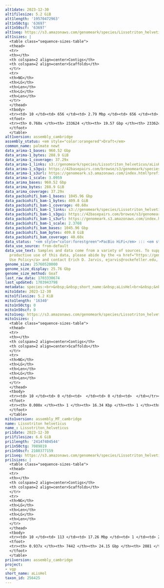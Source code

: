 ```yaml
---
alt1date: 2023-12-30
alt1filesize: 5.2 GiB
alt1length: '19570472963'
alt1n50ctg: '63697'
alt1n50scf: '63697'
alt1seq: https://s3.amazonaws.com/genomeark/species/Lissotriton_helveticus/aLisHel1/assembly_cambridge/aLisHel1.alt.asm.20231230.fasta.gz
alt1sizes: |
  <table class="sequence-sizes-table">
  <thead>
  <tr>
  <th></th>
  <th colspan=2 align=center>Contigs</th>
  <th colspan=2 align=center>Scaffolds</th>
  </tr>
  <tr>
  <th>NG</th>
  <th>LG</th>
  <th>Len</th>
  <th>LG</th>
  <th>Len</th>
  </tr>
  </thead>
  <tbody>
  <tr><td> 10 </td><td> 656 </td><td> 2.79 Mbp </td><td> 656 </td><td> 2.79 Mbp </td></tr><tr><td> 20 </td><td> 1865 </td><td> 1.68 Mbp </td><td> 1865 </td><td> 1.68 Mbp </td></tr><tr><td> 30 </td><td> 3908 </td><td> 0.94 Mbp </td><td> 3908 </td><td> 0.94 Mbp </td></tr><tr><td> 40 </td><td> 8375 </td><td> 323.44 Kbp </td><td> 8375 </td><td> 323.44 Kbp </td></tr><tr style="background-color:#cccccc;"><td> 50 </td><td> 32979 </td><td> 63.70 Kbp </td><td> 32979 </td><td> 63.70 Kbp </td></tr><tr><td> 60 </td><td> 85749 </td><td> 39.57 Kbp </td><td> 85749 </td><td> 39.57 Kbp </td></tr><tr><td> 70 </td><td> 162414 </td><td> 28.54 Kbp </td><td> 162414 </td><td> 28.54 Kbp </td></tr><tr><td> 80 </td><td> 0 </td><td>  </td><td> 0 </td><td>  </td></tr><tr><td> 90 </td><td> 0 </td><td>  </td><td> 0 </td><td>  </td></tr><tr><td> 100 </td><td> 0 </td><td>  </td><td> 0 </td><td>  </td></tr></tbody>
  <tfoot>
  <tr><th> 0.760x </th><th> 233624 </th><th> 19.57 Gbp </th><th> 233624 </th><th> 19.57 Gbp </th></tr>
  </tfoot>
  </table>
alt1version: assembly_cambridge
assembly_status: <em style="color:orangered">Draft</em>
common_name: palmate newt
data_arima-1_bases: 960.52 Gbp
data_arima-1_bytes: 288.9 GiB
data_arima-1_coverage: 37.29x
data_arima-1_links: s3://genomeark/species/Lissotriton_helveticus/aLisHel1/genomic_data/arima/<br>
data_arima-1_s3gui: https://42basepairs.com/browse/s3/genomeark/species/Lissotriton_helveticus/aLisHel1/genomic_data/arima/
data_arima-1_s3url: https://genomeark.s3.amazonaws.com/index.html?prefix=species/Lissotriton_helveticus/aLisHel1/genomic_data/arima/
data_arima-1_scale: 3.0959
data_arima_bases: 960.52 Gbp
data_arima_bytes: 288.9 GiB
data_arima_coverage: 37.29x
data_pacbiohifi_bam-1_bases: 1045.96 Gbp
data_pacbiohifi_bam-1_bytes: 409.8 GiB
data_pacbiohifi_bam-1_coverage: 40.60x
data_pacbiohifi_bam-1_links: s3://genomeark/species/Lissotriton_helveticus/aLisHel1/genomic_data/pacbio_hifi/<br>
data_pacbiohifi_bam-1_s3gui: https://42basepairs.com/browse/s3/genomeark/species/Lissotriton_helveticus/aLisHel1/genomic_data/pacbio_hifi/
data_pacbiohifi_bam-1_s3url: https://genomeark.s3.amazonaws.com/index.html?prefix=species/Lissotriton_helveticus/aLisHel1/genomic_data/pacbio_hifi/
data_pacbiohifi_bam-1_scale: 2.3768
data_pacbiohifi_bam_bases: 1045.96 Gbp
data_pacbiohifi_bam_bytes: 409.8 GiB
data_pacbiohifi_bam_coverage: 40.60x
data_status: '<em style="color:forestgreen">PacBio HiFi</em> ::: <em style="color:forestgreen">Arima</em>'
data_use_source: from-default
data_use_text: Samples and data come from a variety of sources. To support fair and
  productive use of this data, please abide by the <a href="https://genome10k.soe.ucsc.edu/data-use-policies/">Data
  Use Policy</a> and contact Erich D. Jarvis, ejarvis@rockefeller.edu, with any questions.
genome_size: 25760520000
genome_size_display: 25.76 Gbp
genome_size_method: GoaT
last_raw_data: 1703330674
last_updated: 1703943798
metadata: species:<br>&nbsp;&nbsp;short_name:&nbsp;aLisHel<br>&nbsp;&nbsp;name:&nbsp;Lissotriton&nbsp;helveticus<br>&nbsp;&nbsp;taxon_id:&nbsp;256425<br>&nbsp;&nbsp;common_name:&nbsp;palmate&nbsp;newt<br>&nbsp;&nbsp;order:<br>&nbsp;&nbsp;&nbsp;&nbsp;name:&nbsp;Caudata<br>&nbsp;&nbsp;family:<br>&nbsp;&nbsp;&nbsp;&nbsp;name:&nbsp;Salamandridae<br>&nbsp;&nbsp;individuals:<br>&nbsp;&nbsp;&nbsp;&nbsp;-&nbsp;short_name:&nbsp;aLisHel1<br>&nbsp;&nbsp;&nbsp;&nbsp;&nbsp;&nbsp;biosample_id:&nbsp;SAMEA110240860<br>&nbsp;&nbsp;&nbsp;&nbsp;&nbsp;&nbsp;sex:&nbsp;male<br>&nbsp;&nbsp;genome_size:&nbsp;25760520000<br>&nbsp;&nbsp;genome_size_method:&nbsp;GoaT<br>&nbsp;&nbsp;project:&nbsp;[&nbsp;vgp&nbsp;]<br>
mito1date: 2023-12-30
mito1filesize: 5.2 KiB
mito1length: '16340'
mito1n50ctg: 0
mito1n50scf: 0
mito1seq: https://s3.amazonaws.com/genomeark/species/Lissotriton_helveticus/aLisHel1/assembly_MT_cambridge/aLisHel1.MT.20231230.fasta.gz
mito1sizes: |
  <table class="sequence-sizes-table">
  <thead>
  <tr>
  <th></th>
  <th colspan=2 align=center>Contigs</th>
  <th colspan=2 align=center>Scaffolds</th>
  </tr>
  <tr>
  <th>NG</th>
  <th>LG</th>
  <th>Len</th>
  <th>LG</th>
  <th>Len</th>
  </tr>
  </thead>
  <tbody>
  <tr><td> 10 </td><td> 0 </td><td>  </td><td> 0 </td><td>  </td></tr><tr><td> 20 </td><td> 0 </td><td>  </td><td> 0 </td><td>  </td></tr><tr><td> 30 </td><td> 0 </td><td>  </td><td> 0 </td><td>  </td></tr><tr><td> 40 </td><td> 0 </td><td>  </td><td> 0 </td><td>  </td></tr><tr style="background-color:#cccccc;"><td> 50 </td><td> 0 </td><td style="background-color:#ff8888;">  </td><td> 0 </td><td style="background-color:#ff8888;">  </td></tr><tr><td> 60 </td><td> 0 </td><td>  </td><td> 0 </td><td>  </td></tr><tr><td> 70 </td><td> 0 </td><td>  </td><td> 0 </td><td>  </td></tr><tr><td> 80 </td><td> 0 </td><td>  </td><td> 0 </td><td>  </td></tr><tr><td> 90 </td><td> 0 </td><td>  </td><td> 0 </td><td>  </td></tr><tr><td> 100 </td><td> 0 </td><td>  </td><td> 0 </td><td>  </td></tr></tbody>
  <tfoot>
  <tr><th> 0.000x </th><th> 1 </th><th> 16.34 Kbp </th><th> 1 </th><th> 16.34 Kbp </th></tr>
  </tfoot>
  </table>
mito1version: assembly_MT_cambridge
name: Lissotriton helveticus
name_: Lissotriton_helveticus
pri1date: 2023-12-30
pri1filesize: 6.6 GiB
pri1length: '24147404544'
pri1n50ctg: 7089819
pri1n50scf: 2108377159
pri1seq: https://s3.amazonaws.com/genomeark/species/Lissotriton_helveticus/aLisHel1/assembly_cambridge/aLisHel1.pri.asm.20231230.fasta.gz
pri1sizes: |
  <table class="sequence-sizes-table">
  <thead>
  <tr>
  <th></th>
  <th colspan=2 align=center>Contigs</th>
  <th colspan=2 align=center>Scaffolds</th>
  </tr>
  <tr>
  <th>NG</th>
  <th>LG</th>
  <th>Len</th>
  <th>LG</th>
  <th>Len</th>
  </tr>
  </thead>
  <tbody>
  <tr><td> 10 </td><td> 113 </td><td> 17.26 Mbp </td><td> 1 </td><td> 2.67 Gbp </td></tr><tr><td> 20 </td><td> 288 </td><td> 12.95 Mbp </td><td> 2 </td><td> 2.60 Gbp </td></tr><tr><td> 30 </td><td> 508 </td><td> 10.42 Mbp </td><td> 3 </td><td> 2.56 Gbp </td></tr><tr><td> 40 </td><td> 780 </td><td> 8.58 Mbp </td><td> 5 </td><td> 2.15 Gbp </td></tr><tr style="background-color:#cccccc;"><td> 50 </td><td> 1109 </td><td style="background-color:#88ff88;"> 7.09 Mbp </td><td> 6 </td><td style="background-color:#88ff88;"> 2.11 Gbp </td></tr><tr><td> 60 </td><td> 1524 </td><td> 5.46 Mbp </td><td> 7 </td><td> 1.98 Gbp </td></tr><tr><td> 70 </td><td> 2071 </td><td> 4.05 Mbp </td><td> 8 </td><td> 1.73 Gbp </td></tr><tr><td> 80 </td><td> 2860 </td><td> 2.61 Mbp </td><td> 10 </td><td> 1.23 Gbp </td></tr><tr><td> 90 </td><td> 4352 </td><td> 0.99 Mbp </td><td> 64 </td><td> 4.82 Mbp </td></tr><tr><td> 100 </td><td> 0 </td><td>  </td><td> 0 </td><td>  </td></tr></tbody>
  <tfoot>
  <tr><th> 0.937x </th><th> 7442 </th><th> 24.15 Gbp </th><th> 2081 </th><th> 24.15 Gbp </th></tr>
  </tfoot>
  </table>
pri1version: assembly_cambridge
project:
- vgp
short_name: aLisHel
taxon_id: 256425
---
```

